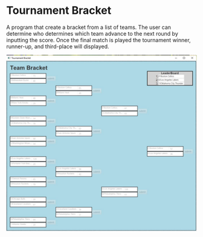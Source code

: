# Tournament Bracket
A program that create a bracket from a list of teams. The user can determine who determines which team advance to the next round by inputting the score. Once the final match is played the tournament winner, runner-up, and third-place will displayed.

<p align="center">
  <img src="screenshot.jpg" width="700"/> 
</p>                                                 
